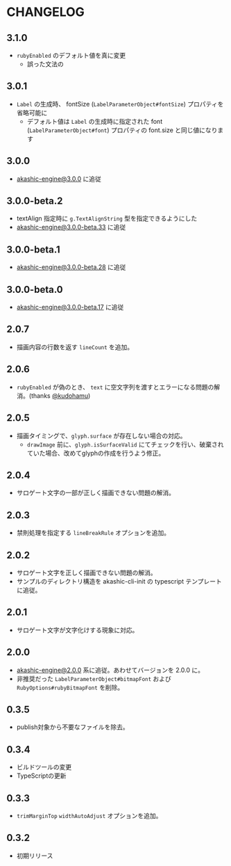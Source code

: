 # CHANGELOG

## 3.1.0
* `rubyEnabled` のデフォルト値を真に変更
  * 誤った文法の

## 3.0.1
* `Label` の生成時、 fontSize (`LabelParameterObject#fontSize`) プロパティを省略可能に
  * デフォルト値は `Label` の生成時に指定された font (`LabelParameterObject#font`) プロパティの font.size と同じ値になります

## 3.0.0
* akashic-engine@3.0.0 に追従

## 3.0.0-beta.2

* textAlign 指定時に `g.TextAlignString` 型を指定できるようにした
* akashic-engine@3.0.0-beta.33 に追従

## 3.0.0-beta.1

* akashic-engine@3.0.0-beta.28 に追従

## 3.0.0-beta.0

* akashic-engine@3.0.0-beta.17 に追従

## 2.0.7

* 描画内容の行数を返す `lineCount` を追加。

## 2.0.6

* `rubyEnabled` が偽のとき、 `text` に空文字列を渡すとエラーになる問題の解消。(thanks [@kudohamu](https://github.com/kudohamu))

## 2.0.5

* 描画タイミングで、`glyph.surface` が存在しない場合の対応。
  * `drawImage` 前に、`glyph.isSurfaceValid` にてチェックを行い、破棄されていた場合、改めてglyphの作成を行うよう修正。

## 2.0.4

* サロゲート文字の一部が正しく描画できない問題の解消。

## 2.0.3

* 禁則処理を指定する `lineBreakRule` オプションを追加。

## 2.0.2

* サロゲート文字を正しく描画できない問題の解消。
* サンプルのディレクトリ構造を akashic-cli-init の typescript テンプレートに追従。

## 2.0.1

* サロゲート文字が文字化けする現象に対応。

## 2.0.0

* akashic-engine@2.0.0 系に追従。あわせてバージョンを 2.0.0 に。
* 非推奨だった `LabelParameterObject#bitmapFont` および `RubyOptions#rubyBitmapFont` を削除。

## 0.3.5

* publish対象から不要なファイルを除去。

## 0.3.4

* ビルドツールの変更
* TypeScriptの更新

## 0.3.3

* `trimMarginTop` `widthAutoAdjust` オプションを追加。

## 0.3.2

* 初期リリース
